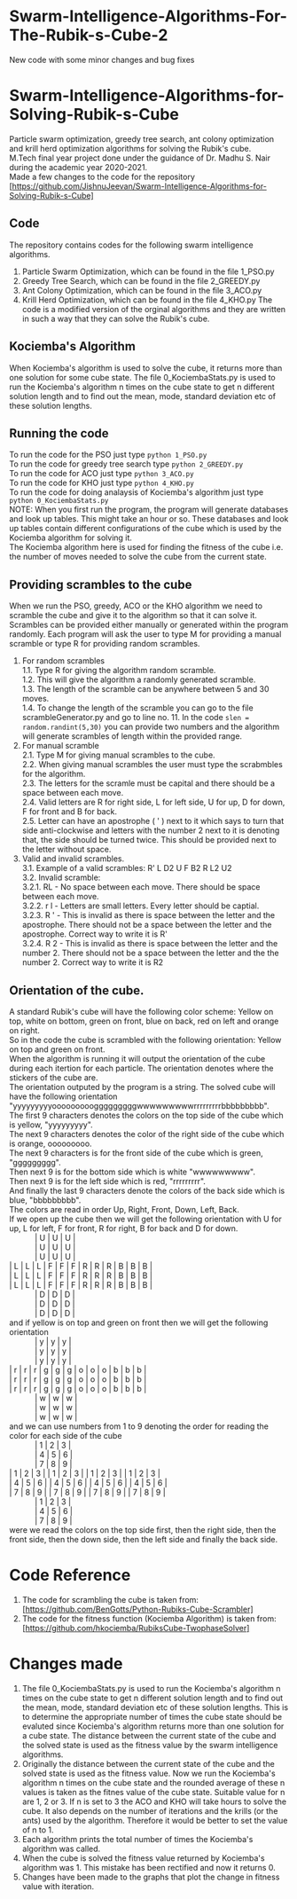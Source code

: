 # Swarm-Intelligence-Algorithms-For-The-Rubik-s-Cube-2
New code with some minor changes and bug fixes

# Swarm-Intelligence-Algorithms-for-Solving-Rubik-s-Cube
Particle swarm optimization, greedy tree search, ant colony optimization and krill herd optimization algorithms for solving the Rubik's cube. <br>
M.Tech final year project done under the guidance of Dr. Madhu S. Nair during the academic year 2020-2021. <br>
Made a few changes to the code for the repository [https://github.com/JishnuJeevan/Swarm-Intelligence-Algorithms-for-Solving-Rubik-s-Cube]

## Code
The repository contains codes for the following swarm intelligence algorithms. 
1. Particle Swarm Optimization, which can be found in the file 1_PSO.py
2. Greedy Tree Search, which can be found in the file 2_GREEDY.py
3. Ant Colony Optimization, which can be found in the file 3_ACO.py
4. Krill Herd Optimization, which can be found in the file 4_KHO.py
The code is a modified version of the orginal algorithms and they are written in such a way that they can solve the Rubik's cube.

## Kociemba's Algorithm
When Kociemba's algorithm is used to solve the cube, it returns more than one solution for some cube state. The file 0_KociembaStats.py is used to run the Kociemba's algorithm n times on the cube state to get n different solution length and to find out the mean, mode, standard deviation etc of these solution lengths.  

## Running the code
To run the code for the PSO just type `python 1_PSO.py` <br>
To run the code for greedy tree search type `python 2_GREEDY.py` <br>
To run the code for ACO just type `python 3_ACO.py` <br>
To run the code for KHO just type `python 4_KHO.py` <br>
To run the code for doing analaysis of Kociemba's algorithm just type `python 0_KociembaStats.py` <br>
NOTE: When you first run the program, the program will generate databases and look up tables. This might take an hour or so. These databases and look up tables contain different configurations of the cube which is used by the Kociemba algorithm for solving it. <br>
The Kociemba algorithm here is used for finding the fitness of the cube i.e. the number of moves needed to solve the cube from the current state.

## Providing scrambles to the cube
When we run the PSO, greedy, ACO or the KHO algorithm we need to scramble the cube and give it to the algorithm so that it can solve it. Scrambles can be provided either manually or generated within the program randomly. Each program will ask the user to type M for providing a manual scramble or type R for providing random scrambles.
1. For random scrambles <br>
1.1. Type R for giving the algorithm random scramble. <br>
1.2. This will give the algorithm a randomly generated scramble. <br>
1.3. The length of the scramble can be anywhere between 5 and 30 moves. <br>
1.4. To change the length of the scramble you can go to the file scrambleGenerator.py and go to line no. 11. In the code `slen = random.randint(5,30)` you can provide two numbers and the algorithm will generate scrambles of length within the provided range. <br>
2. For manual scramble <br>
2.1. Type M for giving manual scrambles to the cube. <br>
2.2. When giving manual scrambles the user must type the scrabmbles for the algorithm.  <br>
2.3. The letters for the scramle must be capital and there should be a space between each move. <br>
2.4. Valid letters are R for right side, L for left side, U for up, D for down, F for front and B for back. <br>
2.5. Letter can have an apostrophe ( ' ) next to it which says to turn that side anti-clockwise and letters with the number 2 next to it is denoting that, the side should be turned twice. This should be provided next to the letter without space. <br>
3. Valid and invalid scrambles. <br>
3.1. Example of a valid scrambles: R' L D2 U F B2 R L2 U2 <br>
3.2. Invalid scramble: <br>
3.2.1. RL - No space between each move. There should be space between each move. <br>
3.2.2. r l - Letters are small letters. Every letter should be captial. <br>
3.2.3. R ' - This is invalid as there is space between the letter and the apostrophe. There should not be a space between the letter and the apostrophe. Correct way to write it is R' <br>
3.2.4. R 2 - This is invalid as there is space between the letter and the number 2. There should not be a space between the letter and the the number 2. Correct way to write it is R2 <br>

## Orientation of the cube.
A standard Rubik's cube will have the following color scheme: Yellow on top, white on bottom, green on front, blue on back, red on left and orange on right. <br>
So in the code the cube is scrambled with the following orientation: Yellow on top and green on front. <br>
When the algorithm is running it will output the orientation of the cube during each itertion for each particle. The orientation denotes where the stickers of the cube are. <br>
The orientation outputed by the program is a string. The solved cube will have the following orientation "yyyyyyyyyooooooooogggggggggwwwwwwwwwrrrrrrrrrbbbbbbbbb". <br>
The first 9 characters denotes the colors on the top side of the cube which is yellow, "yyyyyyyyy". <br>
The next 9 characters denotes the color of the right side of the cube which is orange, ooooooooo. <br>
The next 9 characters is for the front side of the cube which is green, "ggggggggg". <br>
Then next 9 is for the bottom side which is white "wwwwwwwww". <br>
Then next 9 is for the left side which is red, "rrrrrrrrr". <br>
And finally the last 9 characters denote the colors of the back side which is blue, "bbbbbbbbb". <br>
The colors are read in order Up, Right, Front, Down, Left, Back. <br>
If we open up the cube then we will get the following orientation with U for up, L for left, F for front, R for right, B for back and D for down.<br>
&emsp;&emsp;&emsp; | U | U | U | <br>
&emsp;&emsp;&emsp; | U | U | U | <br>
&emsp;&emsp;&emsp; | U | U | U | <br>
| L | L | L | F | F | F | R | R | R | B | B | B | <br>
| L | L | L | F | F | F | R | R | R | B | B | B | <br>
| L | L | L | F | F | F | R | R | R | B | B | B | <br>
&emsp;&emsp;&emsp; | D | D | D | <br>
&emsp;&emsp;&emsp; | D | D | D | <br>
&emsp;&emsp;&emsp; | D | D | D | <br>
and if yellow is on top and green on front then we will get the following orientation <br>
&emsp;&emsp;&emsp; | y | y | y | <br>
&emsp;&emsp;&emsp; | y | y | y | <br>
&emsp;&emsp;&emsp; | y | y | y | <br>
| r | r | r | g | g | g | o | o | o | b | b | b | <br>
| r | r | r | g | g | g | o | o | o | b | b | b | <br>
| r | r | r | g | g | g | o | o | o | b | b | b | <br>
&emsp;&emsp;&emsp; | w | w | w | <br>
&emsp;&emsp;&emsp; | w | w | w | <br>
&emsp;&emsp;&emsp; | w | w | w | <br>
and we can use numbers from 1 to 9 denoting the order for reading the color for each side of the cube <br>
&emsp;&emsp;&emsp; | 1 | 2 | 3 | <br>
&emsp;&emsp;&emsp; | 4 | 5 | 6 | <br>
&emsp;&emsp;&emsp; | 7 | 8 | 9 | <br>
| 1 | 2 | 3 | | 1 | 2 | 3 | | 1 | 2 | 3 | | 1 | 2 | 3 | <br>
| 4 | 5 | 6 | | 4 | 5 | 6 | | 4 | 5 | 6 | | 4 | 5 | 6 | <br>
| 7 | 8 | 9 | | 7 | 8 | 9 | | 7 | 8 | 9 | | 7 | 8 | 9 | <br>
&emsp;&emsp;&emsp; | 1 | 2 | 3 | <br>
&emsp;&emsp;&emsp; | 4 | 5 | 6 | <br>
&emsp;&emsp;&emsp; | 7 | 8 | 9 | <br>
were we read the colors on the top side first, then the right side, then the front side, then the down side, then the left side and finally the back side.

# Code Reference
1. The code for scrambling the cube is taken from: [https://github.com/BenGotts/Python-Rubiks-Cube-Scrambler]
2. The code for the fitness function (Kociemba Algorithm) is taken from: [https://github.com/hkociemba/RubiksCube-TwophaseSolver]

# Changes made
1. The file 0_KociembaStats.py is used to run the Kociemba's algorithm n times on the cube state to get n different solution length and to find out the mean, mode, standard deviation etc of these solution lengths. This is to determine the appropriate number of times the cube state should be evaluted since Kociemba's algorithm returns more than one solution for a cube state. The distance between the current state of the cube and the solved state is used as the fitness value by the swarm intelligence algorithms.
2. Originally the distance between the current state of the cube and the solved state is used as the fitness value. Now we run the Kociemba's algorithm n times on the cube state and the rounded average of these n values is taken as the fitnes value of the cube state. Suitable value for n are 1, 2 or 3. If n is set to 3 the ACO and KHO will take hours to solve the cube. It also depends on the number of iterations and the krills (or the ants) used by the algorithm. Therefore it would be better to set the value of n to 1. 
3. Each algorithm prints the total number of times the Kociemba's algorithm was called.
4. When the cube is solved the fitness value returned by Kociemba's algorithm was 1. This mistake has been rectified and now it returns 0.
5. Changes have been made to the graphs that plot the change in fitness value with iteration.

